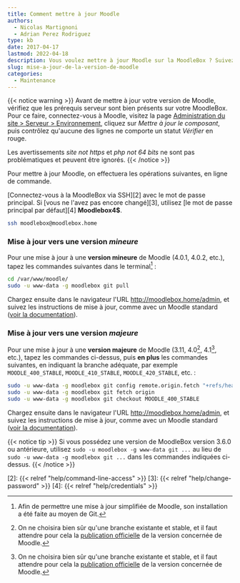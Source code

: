```yaml
---
title: Comment mettre à jour Moodle
authors:
  - Nicolas Martignoni
  - Adrian Perez Rodriguez
type: kb
date: 2017-04-17
lastmod: 2022-04-18
description: Vous voulez mettre à jour Moodle sur la MoodleBox ? Suivez ces instructions !
slug: mise-a-jour-de-la-version-de-moodle
categories:
  - Maintenance
---
```

{{< notice warning >}}
Avant de mettre à jour votre version de Moodle, vérifiez que les prérequis serveur sont bien présents sur votre MoodleBox. Pour ce faire, connectez-vous à Moodle, visitez la page [Administration du site > Serveur > Environnement](http://moodlebox.home/admin/environment.php), cliquez sur _Mettre à jour le composant_, puis contrôlez qu'aucune des lignes ne comporte un statut _Vérifier_ en rouge.

Les avertissements _site not https_ et _php not 64 bits_ ne sont pas problématiques et peuvent être ignorés.
{{< /notice >}}

Pour mettre à jour Moodle, on effectuera les opérations suivantes, en ligne de commande.

[Connectez-vous à la MoodleBox via SSH][2] avec le mot de passe principal. Si [vous ne l'avez pas encore changé][3], utilisez [le mot de passe principal par défaut][4] __Moodlebox4$__.

```bash
ssh moodlebox@moodlebox.home
```

### Mise à jour vers une version _mineure_

Pour une mise à jour à une __version mineure__ de Moodle (4.0.1, 4.0.2, etc.), tapez les commandes suivantes dans le terminal[^git] :

```bash
cd /var/www/moodle/
sudo -u www-data -g moodlebox git pull
```

Chargez ensuite dans le navigateur l'URL http://moodlebox.home/admin, et suivez les instructions de mise à jour, comme avec un Moodle standard ([voir la documentation][update]).

### Mise à jour vers une version _majeure_

Pour une mise à jour à une __version majeure__ de Moodle (3.11, 4.0[^future], 4.1[^future], etc.), tapez les commandes ci-dessus, puis __en plus__ les commandes suivantes, en indiquant la branche adéquate, par exemple `MOODLE_400_STABLE`, `MOODLE_410_STABLE`, `MOODLE_420_STABLE`, etc. :

```bash
sudo -u www-data -g moodlebox git config remote.origin.fetch "+refs/heads/*:refs/remotes/origin/*"
sudo -u www-data -g moodlebox git fetch origin
sudo -u www-data -g moodlebox git checkout MOODLE_400_STABLE
```

Chargez ensuite dans le navigateur l'URL http://moodlebox.home/admin, et suivez les instructions de mise à jour, comme avec un Moodle standard ([voir la documentation][update]).

{{< notice tip >}}
Si vous possédez une version de MoodleBox version 3.6.0 ou antérieure, utilisez `sudo -u moodlebox -g www-data git ...` au lieu de `sudo -u www-data -g moodlebox git ...` dans les commandes indiquées ci-dessus.
{{< /notice >}}

 [update]: https://docs.moodle.org/fr/Mise_à_jour
 [2]: {{< relref "help/command-line-access" >}}
 [3]: {{< relref "help/change-password" >}}
 [4]: {{< relref "help/credentials" >}}

 [^git]: Afin de permettre une mise à jour simplifiée de Moodle, son installation a été faite au moyen de Git.
 [^future]: On ne choisira bien sûr qu'une branche existante et stable, et il faut attendre pour cela la [publication officielle](https://docs.moodle.org/dev/Releases#General_release_calendar) de la version concernée de Moodle.
